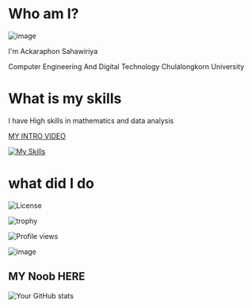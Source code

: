 # Who am I?

![image](https://stickershop.line-scdn.net/stickershop/v1/product/23701012/LINEStorePC/main.png?v=1)


I'm Ackaraphon Sahawiriya

Computer Engineering And Digital Technology Chulalongkorn University

# What is my skills

I have High skills in mathematics and data analysis 

[MY INTRO VIDEO](https://www.youtube.com/watch?v=dQw4w9WgXcQ)


[![My Skills](https://skillicons.dev/icons?i=java,cpp,python,html,css,js&theme=light)](https://skillicons.dev)
# what did I do 

![License](https://img.shields.io/github/license/Ackaraphon1928/yourRepoName)

![trophy](https://github-profile-trophy.vercel.app/?username=Ackaraphon1928)


![Profile views](https://komarev.com/ghpvc/?username=Ackaraphon)

![image](https://cdn.britannica.com/36/234736-050-4AC5B6D5/Scottish-fold-cat.jpg)

## MY Noob HERE
![Your GitHub stats](https://github-readme-stats.vercel.app/api?username=Ackaraphon1928&show_icons=true)
